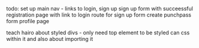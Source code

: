 todo: 
  set up main nav - links to login, sign up
  sign up form with succeessful registration page with link to login
  route for sign up form 
  create punchpass form
  profile page

  teach hairo about styled divs - only need top element to be styled can css within it
    and also about importing it

